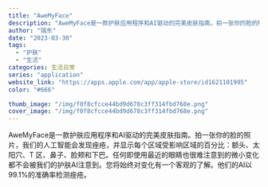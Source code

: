 ```yaml
---
title: "AweMyFace"
description: "AweMyFace是一款护肤应用程序和AI驱动的完美皮肤指南。拍一张你的脸的照片，我们的人工智能会发现痤疮，并显示每个区"
author: "瑞东"
date: "2023-03-30"
tags:
  - "护肤"
  - "生活"
categories: 生活日常
series: "application"
website_link: "https://apps.apple.com/app/apple-store/id1621101995"
color: "#666"

thumb_image: "/img/f0f8cfcce44bd9d678c3ff314fbd768e.png"
cover_image: "/img/f0f8cfcce44bd9d678c3ff314fbd768e.png"
---
```


AweMyFace是一款护肤应用程序和AI驱动的完美皮肤指南。拍一张你的脸的照片，我们的人工智能会发现痤疮，并显示每个区域受影响区域的百分比：额头、太阳穴、T 区、鼻子、脸颊和下巴。任何即使用最近的眼睛也很难注意到的微小变化都不会被我们的护肤AI注意到。您将始终对变化有一个客观的了解。他们的AI以99.1%的准确率检测痤疮。 